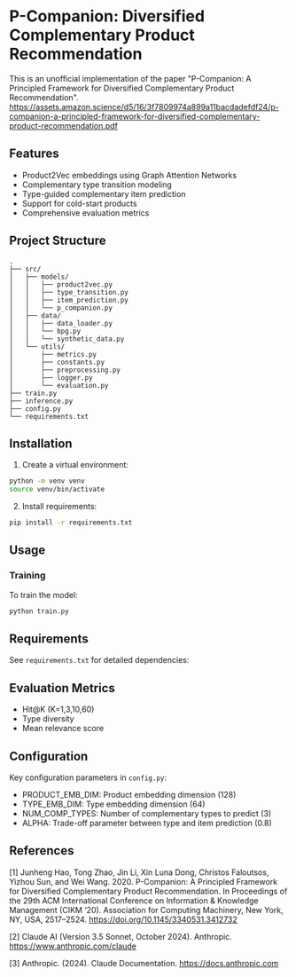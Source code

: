 # P-Companion: Diversified Complementary Product Recommendation

This is an unofficial implementation of the paper "P-Companion: A Principled Framework for Diversified Complementary Product Recommendation".
https://assets.amazon.science/d5/16/3f7809974a899a11bacdadefdf24/p-companion-a-principled-framework-for-diversified-complementary-product-recommendation.pdf

## Features

- Product2Vec embeddings using Graph Attention Networks
- Complementary type transition modeling
- Type-guided complementary item prediction
- Support for cold-start products
- Comprehensive evaluation metrics

## Project Structure

```
.
├── src/
│   ├── models/
│   │   ├── product2vec.py
│   │   ├── type_transition.py
│   │   ├── item_prediction.py
│   │   └── p_companion.py
│   ├── data/
│   │   ├── data_loader.py
│   │   └── bpg.py
│   │   └── synthetic_data.py
│   └── utils/
│       ├── metrics.py
│       ├── constants.py
│       ├── preprocessing.py
│       ├── logger.py
│       └── evaluation.py
├── train.py
├── inference.py
├── config.py
└── requirements.txt
```

## Installation

1. Create a virtual environment:
```bash
python -m venv venv
source venv/bin/activate
```

2. Install requirements:
```bash
pip install -r requirements.txt
```

## Usage

### Training

To train the model:

```bash
python train.py
```

## Requirements

See `requirements.txt` for detailed dependencies:

## Evaluation Metrics

- Hit@K (K=1,3,10,60)
- Type diversity
- Mean relevance score

## Configuration

Key configuration parameters in `config.py`:

- PRODUCT_EMB_DIM: Product embedding dimension (128)
- TYPE_EMB_DIM: Type embedding dimension (64)
- NUM_COMP_TYPES: Number of complementary types to predict (3)
- ALPHA: Trade-off parameter between type and item prediction (0.8)

## References

[1] Junheng Hao, Tong Zhao, Jin Li, Xin Luna Dong, Christos Faloutsos, Yizhou Sun, and Wei Wang. 2020. P-Companion: A Principled Framework for Diversified Complementary Product Recommendation. In Proceedings of the 29th ACM International Conference on Information & Knowledge Management (CIKM ‘20). Association for Computing Machinery, New York, NY, USA, 2517–2524. https://doi.org/10.1145/3340531.3412732

[2] Claude AI (Version 3.5 Sonnet, October 2024). Anthropic. https://www.anthropic.com/claude

[3] Anthropic. (2024). Claude Documentation. https://docs.anthropic.com
